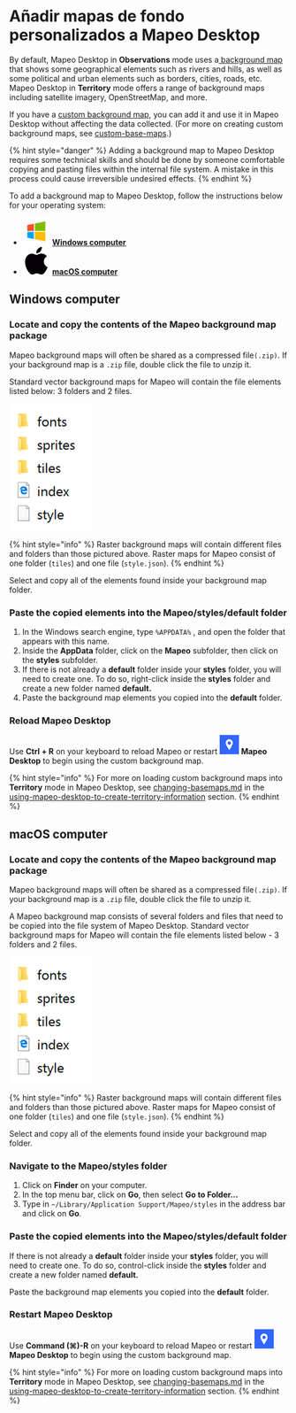 # Añadir mapas de fondo personalizados a Mapeo Desktop

By default, Mapeo Desktop in **Observations** mode uses a[ background map](../will-mapeo-work-out-of-the-box-for-me/default-base-map.md) that shows some geographical elements such as rivers and hills, as well as some political and urban elements such as borders, cities, roads, etc. Mapeo Desktop in **Territory** mode offers a range of background maps including satellite imagery, OpenStreetMap, and more.

If you have a [custom background map](../customization-options/custom-base-maps/), you can add it and use it in Mapeo Desktop without affecting the data collected. (For more on creating custom background maps, see [custom-base-maps](../customization-options/custom-base-maps/ "mention").)

{% hint style="danger" %}
Adding a background map to Mapeo Desktop requires some technical skills and should be done by someone comfortable copying and pasting files within the internal file system. A mistake in this process could cause irreversible undesired effects.
{% endhint %}

To add a background map to Mapeo Desktop, follow the instructions below for your operating system:

* <img src="../../.gitbook/assets/Windows-logo.png" alt="" data-size="line"> [**Windows computer**](adding-custom-base-maps-to-mapeo-desktop.md#steps-for-a-windows-computer)
* <img src="../../.gitbook/assets/mac.png" alt="" data-size="line"> [**macOS computer**](adding-custom-base-maps-to-mapeo-desktop.md#steps-for-a-macos-computer)

## Windows computer

### Locate and copy the contents of the Mapeo background map package&#x20;

Mapeo background maps will often be shared as a compressed file`(.zip)`. If your background map is a `.zip` file, double click the file to unzip it.

Standard vector background maps for Mapeo will contain the file elements listed below: 3 folders and 2 files.

![](<../../.gitbook/assets/image (7).png>)

{% hint style="info" %}
Raster background maps will contain different files and folders than those pictured above. Raster maps for Mapeo consist of one folder (`tiles`) and one file (`style.json`).
{% endhint %}

Select and copy all of the elements found inside your background map folder.

### Paste the copied elements into the Mapeo/styles/default folder

1. In the Windows search engine, type `%APPDATA%` , and open the folder that appears with this name.&#x20;
2. Inside the **AppData** folder, click on the **Mapeo** subfolder, then click on the **styles** subfolder.
3. If there is not already a **default** folder inside your **styles** folder, you will need to create one. To do so, right-click inside the **styles** folder and create a new folder named **default.**&#x20;
4. Paste the background map elements you copied into the **default** folder.

### Reload **Mapeo Desktop**

Use **Ctrl + R** on your keyboard to reload Mapeo or restart <img src="../../.gitbook/assets/Md-icon.png" alt="" data-size="line"> **Mapeo Desktop** to begin using the custom background map.

{% hint style="info" %}
For more on loading custom background maps into **Territory** mode in Mapeo Desktop, see [changing-basemaps.md](../mapeo-desktop-use/using-mapeo-desktop-to-create-territory-information/changing-basemaps.md "mention") in the [using-mapeo-desktop-to-create-territory-information](../mapeo-desktop-use/using-mapeo-desktop-to-create-territory-information/ "mention") section.
{% endhint %}

## macOS computer

### Locate and copy the contents of the Mapeo background map package&#x20;

Mapeo background maps will often be shared as a compressed file`(.zip)`. If your background map is a `.zip` file, double click the file to unzip it.

A Mapeo background map consists of several folders and files that need to be copied into the file system of Mapeo Desktop. Standard vector background maps for Mapeo will contain the file elements listed below - 3 folders and 2 files.

![](<../../.gitbook/assets/image (7).png>)

{% hint style="info" %}
Raster background maps will contain different files and folders than those pictured above. Raster maps for Mapeo consist of one folder (`tiles`) and one file (`style.json`).
{% endhint %}

Select and copy all of the elements found inside your background map folder.

### Navigate to the Mapeo/styles folder

1. Click on **Finder** on your computer.
2. In the top menu bar, click on **Go**, then select **Go to Folder...**
3. Type in `~/Library/Application Support/Mapeo/styles` in the address bar and click on **Go**.

### Paste the copied elements into the Mapeo/styles/default folder

If there is not already a **default** folder inside your **styles** folder, you will need to create one. To do so, control-click inside the **styles** folder and create a new folder named **default.**

Paste the background map elements you copied into the **default** folder.

### Restart **Mapeo Desktop**

Use **Command (⌘)-R** on your keyboard to reload Mapeo or restart <img src="../../.gitbook/assets/Md-icon.png" alt="" data-size="line"> **Mapeo Desktop** to begin using the custom background map.

{% hint style="info" %}
For more on loading custom background maps into **Territory** mode in Mapeo Desktop, see [changing-basemaps.md](../mapeo-desktop-use/using-mapeo-desktop-to-create-territory-information/changing-basemaps.md "mention") in the [using-mapeo-desktop-to-create-territory-information](../mapeo-desktop-use/using-mapeo-desktop-to-create-territory-information/ "mention") section.
{% endhint %}

